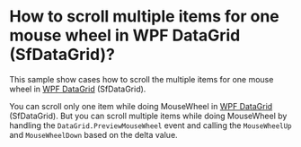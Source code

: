 # How to scroll multiple items for one mouse wheel in WPF DataGrid (SfDataGrid)?

This sample show cases how to scroll the multiple items for one mouse wheel in [WPF DataGrid](https://www.syncfusion.com/wpf-ui-controls/datagrid) (SfDataGrid).

You can scroll only one item while doing MouseWheel in [WPF DataGrid](https://www.syncfusion.com/wpf-ui-controls/datagrid) (SfDataGrid). But you can scroll multiple items while doing MouseWheel by handling the `DataGrid.PreviewMouseWheel` event and calling the `MouseWheelUp` and `MouseWheelDown` based on the delta value.